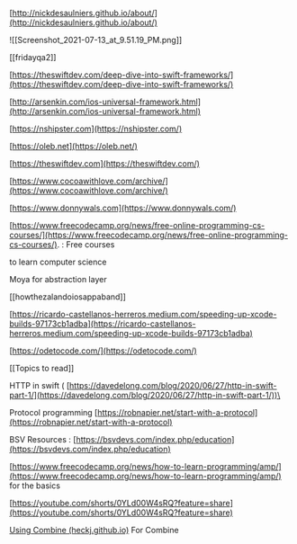   

[http://nickdesaulniers.github.io/about/](http://nickdesaulniers.github.io/about/)

![[Screenshot_2021-07-13_at_9.51.19_PM.png]]

  

  

[[fridayqa2]]

  

[https://theswiftdev.com/deep-dive-into-swift-frameworks/](https://theswiftdev.com/deep-dive-into-swift-frameworks/)

  

[http://arsenkin.com/ios-universal-framework.html](http://arsenkin.com/ios-universal-framework.html)

  

[https://nshipster.com](https://nshipster.com/)

  

[https://oleb.net](https://oleb.net/)

  

[https://theswiftdev.com](https://theswiftdev.com/)

  

[https://www.cocoawithlove.com/archive/](https://www.cocoawithlove.com/archive/)

[https://www.donnywals.com](https://www.donnywals.com/)

[https://www.freecodecamp.org/news/free-online-programming-cs-courses/](https://www.freecodecamp.org/news/free-online-programming-cs-courses/). : Free courses

to learn computer science

Moya for abstraction layer

  

  

[[howthezalandoiosappaband]]

  

[https://ricardo-castellanos-herreros.medium.com/speeding-up-xcode-builds-97173cb1adba](https://ricardo-castellanos-herreros.medium.com/speeding-up-xcode-builds-97173cb1adba)

  

[https://odetocode.com/](https://odetocode.com/)

  

  

[[Topics to read]]

HTTP in swift ( [https://davedelong.com/blog/2020/06/27/http-in-swift-part-1/](https://davedelong.com/blog/2020/06/27/http-in-swift-part-1/))\

Protocol programming [https://robnapier.net/start-with-a-protocol](https://robnapier.net/start-with-a-protocol)

  

BSV Resources : [https://bsvdevs.com/index.php/education](https://bsvdevs.com/index.php/education)

[https://www.freecodecamp.org/news/how-to-learn-programming/amp/](https://www.freecodecamp.org/news/how-to-learn-programming/amp/) for the basics

[https://youtube.com/shorts/0YLd00W4sRQ?feature=share](https://youtube.com/shorts/0YLd00W4sRQ?feature=share)

[Using Combine (heckj.github.io)](https://heckj.github.io/swiftui-notes/) For Combine